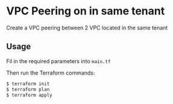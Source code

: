 # VPC Peering on in same tenant

Create a VPC peering between 2 VPC located in the same tenant

## Usage

Fil in the required parameters into `main.tf`

Then run the Terraform commands:

```bash
$ terraform init
$ terraform plan
$ terraform apply
```
